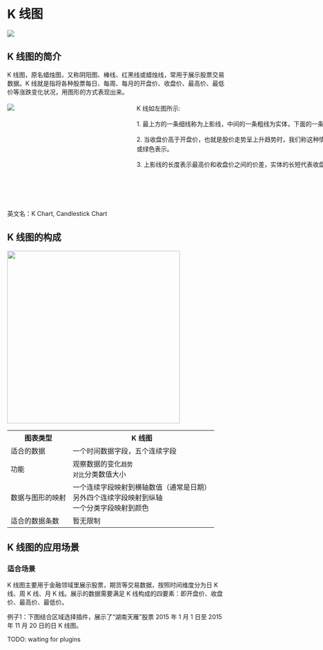 <!--
title: K 线图
tags:
  - time
  - compare
  - trend
-->

# K 线图

<img src="https://os.alipayobjects.com/rmsportal/UCqFUhWcZgDJsDH.png" />

## K 线图的简介

K 线图，原名蜡烛图，又称阴阳图、棒线、红黑线或蜡烛线，常用于展示股票交易数据。K 线就是指将各种股票每日、每周、每月的开盘价、收盘价、最高价、最低价等涨跌变化状况，用图形的方式表现出来。

<div style="width:920px;height:230px;padding-left: 300px;margin-top:18px;position:relative;line-height: 22px;">
  <img style="position:absolute;top: 0;left:0;" src="https://t.alipayobjects.com/images/T1FtFkXXXlXXXXXXXX.png" />
  <p>K 线如左图所示:</p>
  <p>1. 最上方的一条细线称为上影线，中间的一条粗线为实体，下面的一条细线为下影线。</p>
  <p>2. 当收盘价高于开盘价，也就是股价走势呈上升趋势时，我们称这种情况下的 K 线为阳线，中部的实体以空白或红色表示。反之称为阴线用黑色实体或绿色表示。</p>
  <p>3. 上影线的长度表示最高价和收盘价之间的价差，实体的长短代表收盘价与开盘价之间的价差，下影线的长度则代表开盘价和最低价之间的差距。</p>
</div>

<div style="clear: both;"></div>


英文名：K Chart, Candlestick Chart

## K 线图的构成

<img class="constitute-img" src="https://t.alipayobjects.com/images/T1cLlkXklXXXXXXXXX.png" width="400px" />

<table class="struct-table">
  <tr>
    <th>图表类型</th>
    <th>K 线图</th>
  </tr>
  <tr>
    <td>适合的数据</td>
    <td>一个时间数据字段，五个连续字段</td>
  </tr>
  <tr>
    <td>功能</td>
    <td>
      观察数据的变化<code>趋势</code></br>
      <code>对比</code>分类数值大小
    </td>
  </tr>
  <tr>
    <td>数据与图形的映射</td>
    <td>
      一个连续字段映射到横轴数值（通常是日期）</br>另外四个连续字段映射到纵轴</br>一个分类字段映射到颜色
    </td>
  </tr>
  <tr>
    <td>适合的数据条数</td>
    <td>暂无限制</td>
  </tr>
</table>

<div style="clear: both;"></div>

## K 线图的应用场景

### 适合场景

K 线图主要用于金融领域里展示股票，期货等交易数据，按照时间维度分为日 K 线、周 K 线、月 K 线。展示的数据需要满足 K 线构成的四要素：即开盘价、收盘价、最高价、最低价。

例子1：下图结合区域选择插件，展示了“湖南天雁”股票 2015 年 1 月 1 日至 2015 年 11 月 20 日的日 K 线图。

<div id="c2" style="position:relative;"></div>

<style>
  #range {
    margin: 5px 80px;
  }
  .crossLine{
    border-left: 1px solid #999;
    position: absolute;
    display: none;
    top: 20px;
  }
</style>

TODO: waiting for plugins
